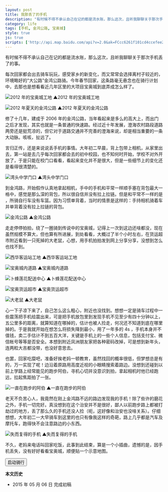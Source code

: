 ```yaml
---
layout: post
title: 我那丢了的手机
description: "有时候不得不承认自己在记的都是流水账，那么这次，且听我聊聊关于那次手机丢了的事。"
category: life
tags: [手机, 金鸿公路, 宝奥城]
style: true
js: true
scripts: ['http://api.map.baidu.com/api?v=2.0&ak=FCcc6261f101cd4ccefee22113a609de','http://api.map.baidu.com/library/LuShu/1.2/src/LuShu_min.js','http://api.map.baidu.com/library/GeoUtils/1.2/src/GeoUtils_min.js']
---
```


有时候不得不承认自己在记的都是流水账，那么这次，且听我聊聊关于那次手机丢了的事。

每次回家都会出去骑车玩玩，感受家乡的新变化，而又常常会选择离村子较近的，环境略好的“大公路”金鸿公路骑。今年春节回家，这条路毫无悬念也在骑行计划中，去那也是想看看近几年区里的大项目宝奥城到底弄成怎么样了。

![2012 年的宝奥城工地]({{site.IMG_PATH}}/talk-about-my-lost-cell-phone-01.jpg_640)
▲2012 年的宝奥城工地

![2012 年夏天的金鸿公路]({{site.IMG_PATH}}/talk-about-my-lost-cell-phone-02.jpg_640)
▲2012 年夏天的金鸿公路

修了十几年，建成于 2006 年的金鸿公路，当年看起来是多么的高大上，而出门之后才发现，其实也就是一条普通的快速路。经过近十年发展，澄海农村路段道路两旁还是挺荒凉的，但它对于道路交通并不完善的澄海来说，却是相当重要的一条大动脉。咳咳，扯远了。

言归正传，还是来说说丢手机的事情。大年初二早晨，背上包带上相机，从家里出去，第一站是去几乎每次回家都会去的初中校园，也不知何时开始，学校不对外开放了，于是只能在校门口看看，看起来变化并不是很大，但是一些细节上的变化还是看得很清楚的。

![湾头中学门口]({{site.IMG_PATH}}/talk-about-my-lost-cell-phone-03.jpg_640)
▲湾头中学门口

到金鸿路，开始假作认真地拿起相机，手中的手机和平常一样顺手塞在背包最大一格中，感觉是那么深的背包，所以很自信并没有拉上拉链。但是和平常不一样的是 ，所骑自行车没有车篮。因为习惯单背着，当时的情景是这样的：手持相机骑着车并单背着没有拉上拉链的背包。

![金鸿公路]({{site.IMG_PATH}}/talk-about-my-lost-cell-phone-04.jpg_640)
▲金鸿公路

走走停停拍拍，绕了一圈骑到传说中的宝奥城，记得上一次到这边还啥都没，现在虽然规模不算大，但也算有所进展，到处看看，大概过了半个小时左右，在货运超市附近看到一只死掉的大老鼠，心想，用手机拍拍发到网上分享分享，没想到怎么也找不到。

![西华客运站工地]({{site.IMG_PATH}}/talk-about-my-lost-cell-phone-05.jpg_640)
▲西华客运站工地

![宝奥城内道路]({{site.IMG_PATH}}/talk-about-my-lost-cell-phone-06.jpg_640)
▲宝奥城内道路

![卜蜂莲花配送中心]({{site.IMG_PATH}}/talk-about-my-lost-cell-phone-07.jpg_640)
▲卜蜂莲花配送中心

![宝奥货运超市]({{site.IMG_PATH}}/talk-about-my-lost-cell-phone-08.jpg_640)
▲宝奥货运超市

![大老鼠]({{site.IMG_PATH}}/talk-about-my-lost-cell-phone-09.jpg_640)
▲大老鼠

心一下子凉下来了，自己怎么这么粗心，附近也没找到。想想一定是骑车过程中一些震荡把手机给震出来，可是把手机放包里到发现手机不见至少有四十分钟以上，五公里多的距离，就算知道在哪掉的，估计也被人捡走，何况还不知道到底在哪里掉的。于是我就开始在想怎么将损失降到最小，用了一年多的 4s ，手机本身并不值钱，卖二手估计不到五百大洋，关键是手机上的一些个人信息，包括支付宝、微信帐号等等是否安全。本想到附近凤洲朋友家把各种密码改掉，可是想到新年头，连两粒大吉都没带，也没好意思去。

也罢，回家吃糜吧，准备好挨老妈一顿教育，虽然找回的概率很低，但梦想总是有的，万一实现了呢！边沿着原路用高度近视的小眼睛搜索着路边。没想到还碰到以前上学路上经常能见的跑步阿伯，寻机心切并没意识到拍，拿起相机时他已经跑远，拉起焦距拍了一张。

![一直在跑步的阿伯]({{site.IMG_PATH}}/talk-about-my-lost-cell-phone-10.jpg_640)
▲一直在跑步的阿伯

老天不负苦心人，我竟然在刚上金鸿路不远的路边发现我的手机！除了些许的磨花之外，手机一切完好。真没想到在这个治安并不是很好，鄙人以前跑步路上都被打劫过的地方，丢了那么久的手机还没人捡（呃，这好像和治安也没啥关系）。仔细想想，大年初二一大早骑车到这里的也只有像我这样的奇葩，路上几乎都是汽车及摩托车，跑得快不会注意路边的小东西。

![失而复得的手机]({{site.IMG_PATH}}/talk-about-my-lost-cell-phone-11.jpg_640)
▲失而复得的手机

不久，老妈来电话叫回家吃饭，此事到此结束，算是一个小插曲，遗憾的是，因手机丢失，没有好好看看宝奥城，顺便贴一个示意地图。

<div id="map"></div>
<div id="map-control"><button id="run">启动骑行</button> <span id="distance"></span></div>

**本文历史**

* 2015 年 05 月 06 日 完成初稿

<!--<style>
    #map {width:100%;max-width:640px;margin:18px 0 0 0}
    #map-control {margin:0;padding:0}
    #map-control button{color: #333; background: rgb(255,255,255);padding: 2px; border: 1px solid #ddd; margin: 2px; cursor: pointer; border-radius: 2px; text-transform: uppercase; text-decoration: none;}
    </style>-->
<!--<script>
    var bmap = document.getElementById('map');
    var mapWidth = bmap.offsetWidth;
    if(mapWidth < 640){
      bmap.style.height = mapWidth + 'px';
    }else{
      bmap.style.height = mapWidth*2/3 + 'px';
    }
    var map = new BMap.Map("map");
    var point = new BMap.Point(116.8397,23.4817);
    map.centerAndZoom(point, 14);
    var point01 = new BMap.Point(116.820472,23.484385);
    var point02 = new BMap.Point(116.819772,23.482590);
    var point03 = new BMap.Point(116.820552,23.482263);
    var point04 = new BMap.Point(116.819902,23.480267);
    var point05 = new BMap.Point(116.822676,23.479354);
    var point06 = new BMap.Point(116.823955,23.481099);
    var point07 = new BMap.Point(116.838247,23.475691);
    var point08 = new BMap.Point(116.839915,23.475578);
    var point09 = new BMap.Point(116.834267,23.464955);
    var point10 = new BMap.Point(116.834457,23.464886);
    var point11 = new BMap.Point(116.849850,23.493820);
    var point12 = new BMap.Point(116.852079,23.492824);
    var point13 = new BMap.Point(116.854431,23.496883);
    var point14 = new BMap.Point(116.837586,23.471335);
    var points = [point01, point02, point03, point04, point05, point06, point07, point08, point09, point10, point11, point12, point13, point12, point11, point10, point09, point08, point07, point02, point01];
    var polyline = new BMap.Polyline(points, {strokeWeight:2});
	var myIcon = new BMap.Icon("{{site.IMG_PATH}}/marker.png", new BMap.Size(23,25),{anchor: new BMap.Size(11, 25)});
    var marker1 = new BMap.Marker(point01,{icon:myIcon});  // 村里
    var marker2 = new BMap.Marker(point05,{icon:myIcon});  // 湾中
    var marker3 = new BMap.Marker(point13,{icon:myIcon});  // 宝奥城
    var marker4 = new BMap.Marker(point14,{icon:myIcon});  // 丢手机地方
    var label1= new BMap.Label("村里",{offset:new BMap.Size(20,-10)});
    var label2= new BMap.Label("湾头中学",{offset:new BMap.Size(20,-10)});
    var label3= new BMap.Label("宝奥城",{offset:new BMap.Size(20,-10)});
    var label4= new BMap.Label("丢手机地方",{offset:new BMap.Size(20,-10)});
    map.addOverlay(marker1);
    map.addOverlay(marker2);
    map.addOverlay(marker3);
    map.addOverlay(marker4);
    marker1.setLabel(label1);
    marker2.setLabel(label2);
    marker3.setLabel(label3);
    marker4.setLabel(label4);
    map.addOverlay(polyline);
    map.addControl(new BMap.NavigationControl({type: BMAP_NAVIGATION_CONTROL_ZOOM}));
    map.addControl(new BMap.ScaleControl({offset: new BMap.Size(80, 3)}));
    var dis = BMapLib.GeoUtils.getPolylineDistance(polyline);
    var lushu = new BMapLib.LuShu(map, points, {
        defaultContent: "骑行线路",
        autoView: true,
	speed:800,
        icon: new BMap.Icon('{{site.IMG_PATH}}/mountain_biking.png', new BMap.Size(30, 30), { anchor: new BMap.Size(15, 15) }),
        enableRotation: true,
        landmarkPois: [
          { lng: point14.lng, lat: point14.lat, html: '手机掉了', pauseTime: 1 },
          { lng: point13.lng, lat: point13.lat, html: '手机找不着', pauseTime: 1 },
          { lng: point14.lng, lat: point14.lat, html: '手机找到了', pauseTime: 1 },
        ]
    });
    var run = document.getElementById('run');
    var distance = document.getElementById('distance');
    run.onclick = function(){
        lushu.start();
    };
    distance.innerHTML = "全程共" + (dis/1000).toFixed(1) + "公里";
  </script>-->
